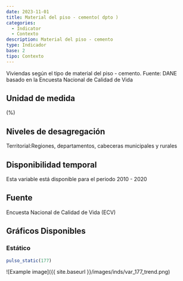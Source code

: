```yaml
---
date: 2023-11-01
title: Material del piso - cemento( dpto )
categories:
  - Indicator
  - Contexto
description: Material del piso - cemento
type: Indicador
base: 2
tipo: Contexto
--- 
```


Viviendas según el tipo de material del piso - cemento.
Fuente: DANE basado en la Encuesta Nacional de Calidad de Vida

## Unidad de medida
(%)

## Niveles de desagregación
Territorial:Regiones, departamentos, cabeceras municipales y rurales

## Disponibilidad temporal
Esta variable está disponible para el periodo 2010 - 2020

## Fuente
Encuesta Nacional de Calidad de Vida (ECV)

## Gráficos Disponibles

### Estático

``` R
pulso_static(177)
```

![Example image]({{ site.baseurl }}/images/inds/var_177_trend.png)